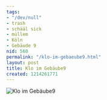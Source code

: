```yaml
---
tags:
- "/dev/null"
- trash
- schääl sick
- müllem
- Köln
- Gebäude 9
nid: 560
permalink: "/klo-im-gebaeube9.html"
layout: post
title: Klo im Gebäube9
created: 1214261771
---
```

<img src="https://netzaffe.de/assets/imgs/dsc00192.jpg" alt="Klo im Gebäube9"  />
